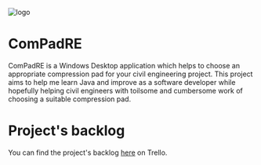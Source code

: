 ![logo](https://github.com/kushiji/ComPadRE/raw/main/logo.png "Logo")

# ComPadRE
ComPadRE is a Windows Desktop application which helps to choose an appropriate compression pad for your civil engineering project. This project aims to help me learn Java and improve as a software developer while hopefully helping civil engineers with toilsome and cumbersome work of choosing a suitable compression pad. 

# Project's backlog
You can find the project's backlog [here](https://trello.com/b/CA3bMqzG/application-for-compression-pads-calculation) on Trello.
